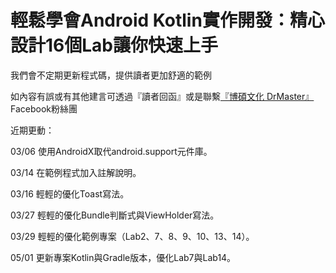 # 輕鬆學會Android Kotlin實作開發：精心設計16個Lab讓你快速上手

我們會不定期更新程式碼，提供讀者更加舒適的範例

如內容有誤或有其他建言可透過『讀者回函』或是聯繫[『博碩文化 DrMaster』](https://www.facebook.com/DrMasterTW/)Facebook粉絲團

近期更動：

03/06  使用AndroidX取代android.support元件庫。

03/14  在範例程式加入註解說明。

03/16  輕輕的優化Toast寫法。

03/27  輕輕的優化Bundle判斷式與ViewHolder寫法。

03/29  輕輕的優化範例專案（Lab2、7、8、9、10、13、14）。

05/01  更新專案Kotlin與Gradle版本，優化Lab7與Lab14。